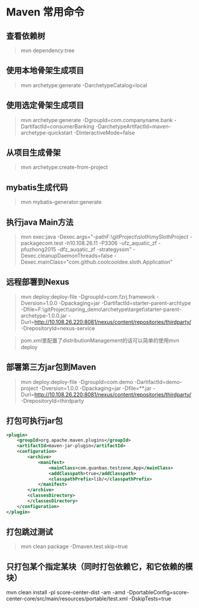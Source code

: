 # Maven 常用命令

## 查看依赖树
> mvn dependency:tree

## 使用本地骨架生成项目
> mvn archetype:generate -DarchetypeCatalog=local

## 使用选定骨架生成项目
> mvn archetype:generate -DgroupId=com.companyname.bank -DartifactId=consumerBanking -DarchetypeArtifactId=maven-archetype-quickstart -DinteractiveMode=false

## 从项目生成骨架
> mvn archetype:create-from-project

## mybatis生成代码
> mvn mybatis-generator:generate

## 执行java Main方法
> mvn exec:java -Dexec.args="-pathF:\gitProject\sloth\mySlothProject -packagecom.test -h10.108.26.11 -P3306 -ufz_aquatic_zf -pfuzhong2015 -dfz_auqatic_zf -strategyssm"  -Dexec.cleanupDaemonThreads=false -Dexec.mainClass="com.github.coolcooldee.sloth.Application"

## 远程部署到Nexus
> mvn deploy:deploy-file -DgroupId=com.fzrj.framework -Dversion=1.0.0 -Dpackaging=jar -DartifactId=starter-parent-archtype -Dfile=F:\gitProject\spring_demo\archetype\target\starter-parent-archetype-1.0.0.jar -Durl=http://10.108.26.220:8081/nexus/content/repositories/thirdparty/ -DrepositoryId=nexus-service

> pom.xml里配置了distributionManagement的话可以简单的使用mvn deploy

## 部署第三方jar包到Maven
> mvn deploy:deploy-file -DgroupId=com.demo -DartifactId=demo-project -Dversion=1.0.0 -Dpackaging=jar -Dfile=**.jar -Durl=http://10.108.26.220:8081/nexus/content/repositories/thirdparty/ -DrepositoryId=thirdparty

## 打包可执行jar包
```xml
<plugin>
    <groupId>org.apache.maven.plugins</groupId>
    <artifactId>maven-jar-plugin</artifactId>
    <configuration>
        <archive>
            <manifest>
                <mainClass>com.guanbao.testzone.App</mainClass>
                <addClasspath>true</addClasspath>
                <classpathPrefix>lib/</classpathPrefix>
            </manifest>
        </archive>
        <classesDirectory>
        </classesDirectory>
    </configuration>
</plugin>
```

## 打包跳过测试
> mvn clean package -Dmaven.test.skip=true


## 只打包某个指定某块（同时打包依赖它，和它依赖的模块）
mvn clean install  -pl score-center-dist -am -amd -DportableConfig=score-center-core/src/main/resources/portable/test.xml -DskipTests=true